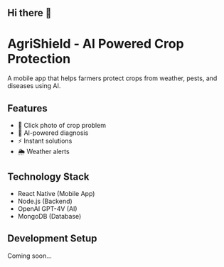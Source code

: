 ## Hi there 👋

<!--
**AgriShield-App/agrishield-app** is a ✨ _special_ ✨ repository because its `README.md` (this file) appears on your GitHub profile.

Here are some ideas to get you started:

- 🔭 I’m currently working on ...
- 🌱 I’m currently learning ...
- 👯 I’m looking to collaborate on ...
- 🤔 I’m looking for help with ...
- 💬 Ask me about ...
- 📫 How to reach me: ...
- 😄 Pronouns: ...
- ⚡ Fun fact: ...
-->
# AgriShield - AI Powered Crop Protection

A mobile app that helps farmers protect crops from weather, pests, and diseases using AI.

## Features
- 📸 Click photo of crop problem
- 🤖 AI-powered diagnosis 
- ⚡ Instant solutions
- 🌦️ Weather alerts

## Technology Stack
- React Native (Mobile App)
- Node.js (Backend)
- OpenAI GPT-4V (AI)
- MongoDB (Database)

## Development Setup
Coming soon...
